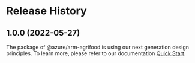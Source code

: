 # Release History
    
## 1.0.0 (2022-05-27)

The package of @azure/arm-agrifood is using our next generation design principles. To learn more, please refer to our documentation [Quick Start](https://aka.ms/js-track2-quickstart).
